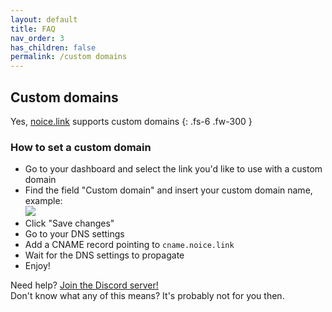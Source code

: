 ```yaml
---
layout: default
title: FAQ
nav_order: 3
has_children: false
permalink: /custom domains
---
```


## Custom domains
Yes, [noice.link](https://noice.link) supports custom domains
{: .fs-6 .fw-300 }

### How to set a custom domain
- Go to your dashboard and select the link you'd like to use with a custom domain
- Find the field "Custom domain" and insert your custom domain name, example:\
![](https://ur-mom.is-ne.at/rq3Cch.png)
- Click "Save changes"
- Go to your DNS settings
- Add a CNAME record pointing to `cname.noice.link`
- Wait for the DNS settings to propagate
- Enjoy!

Need help? [Join the Discord server!](https://noice.link/discord)\
Don't know what any of this means? It's probably not for you then.